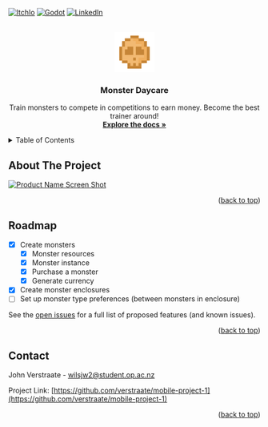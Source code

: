 <!-- Improved compatibility of back to top link: See: https://github.com/othneildrew/Best-README-Template/pull/73 -->
<a id="readme-top"></a>
<!--
*** Thanks for checking out the Best-README-Template. If you have a suggestion
*** that would make this better, please fork the repo and create a pull request
*** or simply open an issue with the tag "enhancement".
*** Don't forget to give the project a star!
*** Thanks again! Now go create something AMAZING! :D
-->



<!-- PROJECT SHIELDS -->
<!--
*** I'm using markdown "reference style" links for readability.
*** Reference links are enclosed in brackets [ ] instead of parentheses ( ).
*** See the bottom of this document for the declaration of the reference variables
*** for contributors-url, forks-url, etc. This is an optional, concise syntax you may use.
*** https://www.markdownguide.org/basic-syntax/#reference-style-links
-->
[![ItchIo][itchio-shield]][itchio-url]
[![Godot][Godot]][Godot-url]
[![LinkedIn][linkedin-shield]][linkedin-url]



<!-- PROJECT LOGO -->
<br />
<div align="center">
  <a href="https://github.com/verstraate/mobile-project-1">
	<img src="Assets/Sprites/money.png" alt="Logo" width="80" height="80">
  </a>

<h3 align="center">Monster Daycare</h3>

  <p align="center">
	Train monsters to compete in competitions to earn money. Become the best trainer around!
	<br />
	<a href="https://github.com/verstraate/mobile-project-1"><strong>Explore the docs »</strong></a>
  </p>
</div>



<!-- TABLE OF CONTENTS -->
<details>
  <summary>Table of Contents</summary>
  <ol>
	<li><a href="#roadmap">Roadmap</a></li>
	<li><a href="#contact">Contact</a></li>
  </ol>
</details>



<!-- ABOUT THE PROJECT -->
## About The Project

[![Product Name Screen Shot][product-screenshot]](https://verstraate.itch.io/monster-daycare)

<p align="right">(<a href="#readme-top">back to top</a>)</p>



<!-- ROADMAP -->
## Roadmap

- [x] Create monsters
	- [x] Monster resources
	- [x] Monster instance
	- [x] Purchase a monster
	- [x] Generate currency
- [x] Create monster enclosures
- [ ] Set up monster type preferences (between monsters in enclosure)

See the [open issues](https://github.com/verstraate/mobile-project-1/issues) for a full list of proposed features (and known issues).

<p align="right">(<a href="#readme-top">back to top</a>)</p>



<!-- CONTACT -->
## Contact

John Verstraate - wilsjw2@student.op.ac.nz

Project Link: [https://github.com/verstraate/mobile-project-1](https://github.com/verstraate/mobile-project-1)

<p align="right">(<a href="#readme-top">back to top</a>)</p>



<!-- MARKDOWN LINKS & IMAGES -->
<!-- https://www.markdownguide.org/basic-syntax/#reference-style-links -->
[linkedin-shield]: https://img.shields.io/badge/-LinkedIn-black.svg?style=for-the-badge&logo=linkedin&colorB=555
[linkedin-url]: https://linkedin.com/in/john-verstraate-859a93267/
[itchio-shield]: https://img.shields.io/badge/Itch-%23FF0B34.svg?style=for-the-badge&logo=Itch.io&logoColor=white
[itchio-url]: https://verstraate.itch.io/monster-daycare
[product-screenshot]: https://i.imgur.com/CWNN7lM.png
[Godot]: https://img.shields.io/badge/Made%20with-Godot-478CBF?style=for-the-badge&logo=godot%20engine&logoColor=white
[Godot-url]: https://godotengine.org
